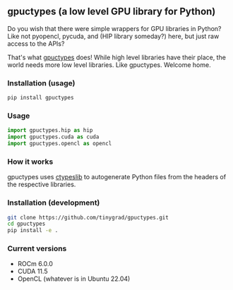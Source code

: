 ## gpuctypes (a low level GPU library for Python)

Do you wish that there were simple wrappers for GPU libraries in Python? Like not pyopencl, pycuda, and (HIP library someday?) here, but just raw access to the APIs?

That's what [gpuctypes](https://pypi.org/project/gpuctypes/) does! While high level libraries have their place, the world needs more low level libraries. Like gpuctypes. Welcome home.

### Installation (usage)

```sh
pip install gpuctypes
```

### Usage

```py
import gpuctypes.hip as hip
import gpuctypes.cuda as cuda
import gpuctypes.opencl as opencl
```

### How it works

gpuctypes uses [ctypeslib](https://github.com/trolldbois/ctypeslib) to autogenerate Python files from the headers of the respective libraries.

### Installation (development)

```sh
git clone https://github.com/tinygrad/gpuctypes.git
cd gpuctypes
pip install -e .
```

### Current versions

* ROCm 6.0.0
* CUDA 11.5
* OpenCL (whatever is in Ubuntu 22.04)
